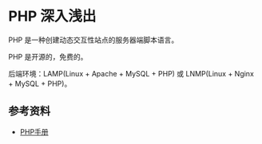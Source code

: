 # PHP 深入浅出

PHP 是一种创建动态交互性站点的服务器端脚本语言。

PHP 是开源的，免费的。

后端环境：LAMP(Linux + Apache + MySQL + PHP) 或 LNMP(Linux + Nginx + MySQL + PHP)。


## 参考资料

* [PHP手册](https://secure.php.net/manual/zh/)

